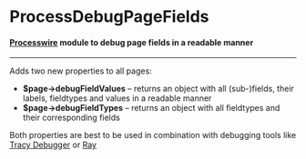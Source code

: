 # ProcessDebugPageFields
#### [Processwire](https://processwire.com/) module to debug page fields in a readable manner
---
Adds two new properties to all pages:
- **$page->debugFieldValues** – returns an object with all (sub-)fields, their labels, fieldtypes and values in a readable manner
- **$page->debugFieldTypes** – returns an object with all fieldtypes and their corresponding fields

Both properties are best to be used in combination with debugging tools like [Tracy Debugger](https://processwire.com/modules/tracy-debugger/) or [Ray](https://myray.app/)
